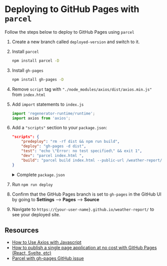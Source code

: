 # Deploying to GitHub Pages with `parcel`

Follow the steps below to deploy to GitHub Pages using `parcel`

1. Create a new branch called `deployed-version` and switch to it.
2. Install `parcel`
    ```bash
    npm install parcel -D
    ```
3. Install `gh-pages`
    ```bash
    npm install gh-pages -D
4. Remove `script` tag with `"./node_modules/axios/dist/axios.min.js"` from `index.html`
5. Add `import` statements to `index.js` 
    ```js
    import 'regenerator-runtime/runtime';
    import axios from 'axios';
    ```
6. Add a `"scripts"` section to your `package.json`:
    ```json
    "scripts": {
        "predeploy": "rm -rf dist && npm run build",
        "deploy": "gh-pages -d dist",
        "test": "echo \"Error: no test specified\" && exit 1",
        "dev": "parcel index.html ",
        "build": "parcel build index.html --public-url /weather-report/"
    }
    ```
    <details>
    <summary>Complete <code>package.json</code></summary>

    ```json
        {
        "scripts": {
            "predeploy": "rm -rf dist && npm run build",
            "deploy": "gh-pages -d dist",
            "test": "echo \"Error: no test specified\" && exit 1",
            "dev": "parcel index.html ",
            "build": "parcel build index.html --public-url /weather-report/"
        },
        "dependencies": {
            "axios": "^1.7.7"
        },
        "devDependencies": {
            "gh-pages": "^6.2.0",
            "parcel": "^2.12.0"
        }
        }
    ```

    </details>
7. Run `npm run deploy`
8. Confirm that the GitHub Pages branch is set to `gh-pages` in the GitHub UI by going to **Settings** --> **Pages** --> **Source**
9. Navigate to `https://{your-user-name}.github.io/weather-report/` to see your deployed site.

## Resources
- [How to Use Axios with Javascript](https://www.digitalocean.com/community/tutorials/js-axios-vanilla-js)
- [How to publish a single page application at no cost with GitHub Pages (React, Svelte, etc)](https://levelup.gitconnected.com/how-to-publish-a-single-page-application-at-no-cost-with-github-pages-react-svelte-etc-897b8f75a22b)
- [Parcel with gh-pages GitHub issue](https://github.com/parcel-bundler/parcel/issues/505)